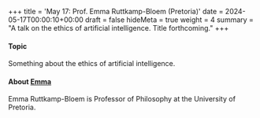 +++
title = 'May 17: Prof. Emma Ruttkamp-Bloem (Pretoria)'
date = 2024-05-17T00:00:10+00:00
draft = false
hideMeta = true
weight = 4
summary = "A talk on the ethics of artificial intelligence. Title forthcoming."
+++


#### Topic
Something about the ethics of artificial intelligence.  

#### About [Emma](https://www.up.ac.za/philosophy/article/2542714/emma-ruttkamp-bloem)
Emma Ruttkamp-Bloem is Professor of Philosophy at the University of Pretoria. 